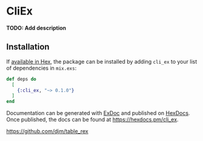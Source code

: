 # CliEx

**TODO: Add description**

## Installation

If [available in Hex](https://hex.pm/docs/publish), the package can be installed
by adding `cli_ex` to your list of dependencies in `mix.exs`:

```elixir
def deps do
  [
    {:cli_ex, "~> 0.1.0"}
  ]
end
```

Documentation can be generated with [ExDoc](https://github.com/elixir-lang/ex_doc)
and published on [HexDocs](https://hexdocs.pm). Once published, the docs can
be found at <https://hexdocs.pm/cli_ex>.

https://github.com/djm/table_rex
